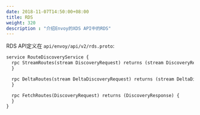 ```yaml
---
date: 2018-11-07T14:50:00+08:00
title: RDS
weight: 320
description : "介绍Envoy的XDS API中的RDS"
---
```


RDS API定义在 `api/envoy/api/v2/rds.proto`:

```protobuf
service RouteDiscoveryService {
  rpc StreamRoutes(stream DiscoveryRequest) returns (stream DiscoveryResponse) {
  }

  rpc DeltaRoutes(stream DeltaDiscoveryRequest) returns (stream DeltaDiscoveryResponse) {
  }

  rpc FetchRoutes(DiscoveryRequest) returns (DiscoveryResponse) {
  }
}
```